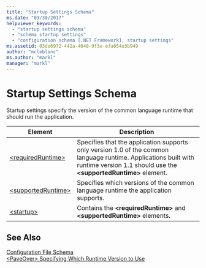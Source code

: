 ```yaml
---
title: "Startup Settings Schema"
ms.date: "03/30/2017"
helpviewer_keywords: 
  - "startup settings schema"
  - "schema startup settings"
  - "configuration schema [.NET Framework], startup settings"
ms.assetid: 03de6972-442a-4648-9f3e-efa654e3b949
author: "mcleblanc"
ms.author: "markl"
manager: "markl"
---
```

# Startup Settings Schema
Startup settings specify the version of the common language runtime that should run the application.  


|Element|Description|  
|-------------|-----------------|  
|[\<requiredRuntime>](../../../../../docs/framework/configure-apps/file-schema/startup/requiredruntime-element.md)|Specifies that the application supports only version 1.0 of the common language runtime. Applications built with runtime version 1.1 should use the **\<supportedRuntime>** element.|  
|[\<supportedRuntime>](../../../../../docs/framework/configure-apps/file-schema/startup/supportedruntime-element.md)|Specifies which versions of the common language runtime the application supports.|  
|[\<startup>](../../../../../docs/framework/configure-apps/file-schema/startup/startup-element.md)|Contains the **\<requiredRuntime>** and **\<supportedRuntime>** elements.|  

## See Also  
 [Configuration File Schema](../../../../../docs/framework/configure-apps/file-schema/index.md)  
 [\<PaveOver> Specifying Which Runtime Version to Use](http://msdn.microsoft.com/library/c376208d-980d-42b4-865b-fbe0d9cc97c2)
